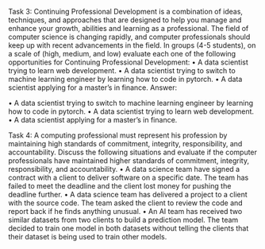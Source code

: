Task 3:
Continuing Professional Development is a combination of ideas, techniques, and approaches that are designed to help you manage and enhance your growth, abilities and learning as a professional. The field of computer science is changing rapidly, and computer professionals should keep up with recent advancements in the field.
In groups (4-5 students), on a scale of (high, medium, and low) evaluate each one of the following opportunities for Continuing Professional Development:
•	A data scientist trying to learn web development.
•	A data scientist trying to switch to machine learning engineer by learning how to code in pytorch.
•	A data scientist applying for a master’s in finance.
Answer: 

 •	A data scientist trying to switch to machine learning engineer by learning how to code in pytorch.
 •	A data scientist trying to learn web development.
 •	A data scientist applying for a master’s in finance.

 Task 4:
A computing professional must represent his profession by maintaining high standards of commitment, integrity, responsibility, and accountability.
Discuss the following situations and evaluate if the computer professionals have maintained higher standards of commitment, integrity, responsibility, and accountability.
•	A data science team have signed a contract with a client to deliver software on a specific date. The team has failed to meet the deadline and the client lost money for pushing the deadline further.
•	A data science team has delivered a project to a client with the source code. The team asked the client to review the code and report back if he finds anything unusual.
•	An AI team has received two similar datasets from two clients to build a prediction model. The team decided to train one model in both datasets without telling the clients that their dataset is being used to train other models.


